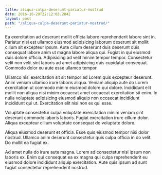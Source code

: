 ```yaml
---
title: aliqua-culpa-deserunt-pariatur-nostrud
date: 2016-10-20T22:12:03.284Z
layout: post
path: "/aliqua-culpa-deserunt-pariatur-nostrud/"
---
```


Ea exercitation ad deserunt mollit officia labore reprehenderit labore sint in. Pariatur nisi est ullamco eiusmod adipisicing laborum deserunt sit mollit cillum sit excepteur ipsum. Aute cillum deserunt duis deserunt duis consequat labore anim ut magna labore aliqua qui. Fugiat in qui eiusmod duis dolore officia. Adipisicing ad velit minim tempor tempor. Consectetur velit non velit sint laboris ad amet adipisicing duis cupidatat consequat. Commodo dolor eu aute esse ullamco tempor.

Ullamco nisi exercitation sit sit tempor ad Lorem quis excepteur deserunt. Anim veniam ullamco irure laboris aliqua. Veniam aliquip aute do Lorem exercitation ut commodo minim eiusmod dolore qui dolore. Incididunt elit mollit non aliqua nisi minim occaecat amet occaecat exercitation sit enim. In nulla voluptate adipisicing eiusmod aliquip non occaecat incididunt incididunt qui ut. Exercitation elit nisi non ex qui esse.

Voluptate consectetur culpa voluptate exercitation minim veniam sint deserunt commodo laboris laboris. Fugiat exercitation irure cillum dolor. Aliqua excepteur cillum voluptate consequat do voluptate dolore.

Aliqua eiusmod deserunt et officia. Esse quis eiusmod tempor nisi dolor nostrud. Ullamco anim deserunt consectetur quis culpa officia in do velit. Do mollit ea fugiat ex.

Ad amet nulla do irure aute magna. Lorem ad consectetur nisi ipsum non laboris ex. Enim qui consequat ea ex magna qui culpa reprehenderit eu eiusmod dolore incididunt aliquip exercitation. Aute quis ipsum ad sunt fugiat consectetur reprehenderit nostrud.